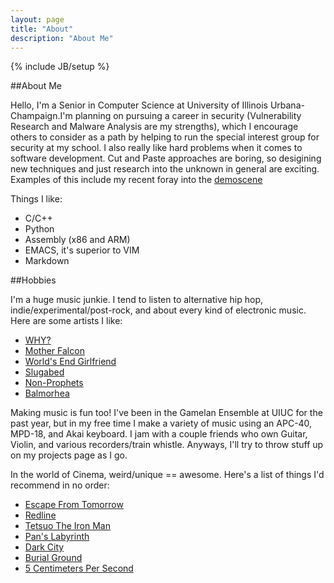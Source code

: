 ```yaml
---
layout: page
title: "About"
description: "About Me"
---
```

{% include JB/setup %}

##About Me

Hello, I'm a Senior in Computer Science at University of Illinois Urbana-Champaign.I'm planning on pursuing a career in security (Vulnerability Research and Malware Analysis are my strengths), which I encourage others to consider as a path by helping to run the special interest group for security at my school.  I also really like hard problems when it comes to software development.  Cut and Paste approaches are boring, so desigining new techniques and just research into the unknown in general are exciting.  Examples of this include my recent foray into the [demoscene](https://www.youtube.com/watch?v=g3TRZamP85c)

Things I like:

- C/C++
- Python
- Assembly (x86 and ARM)
- EMACS, it's superior to VIM
- Markdown

##Hobbies

I'm a huge music junkie. I tend to listen to alternative hip hop, indie/experimental/post-rock, and about every kind of electronic music.  Here are some artists I like:

- [WHY?](http://www.last.fm/music/Why%3F)
- [Mother Falcon](http://www.last.fm/music/Mother+Falcon)
- [World's End Girlfriend](http://www.last.fm/music/world%27s+end+girlfriend)
- [Slugabed](http://www.last.fm/music/Slugabed)
- [Non-Prophets](http://www.last.fm/music/Non-Prophets)
- [Balmorhea](http://www.last.fm/music/Balmorhea)

Making music is fun too!  I've been in the Gamelan Ensemble at UIUC for the past year, but in my free time I make a variety of music using an APC-40, MPD-18, and Akai keyboard.  I jam with a couple friends who own Guitar, Violin, and various recorders/train whistle.  Anyways, I'll try to throw stuff up on my projects page as I go.

In the world of Cinema, weird/unique == awesome.  Here's a list of things I'd recommend in no order:

- [Escape From Tomorrow](http://www.imdb.com/title/tt2187884/)
- [Redline](http://www.imdb.com/title/tt1483797/)
- [Tetsuo The Iron Man](http://www.imdb.com/title/tt0096251/)
- [Pan's Labyrinth](http://www.imdb.com/title/tt0457430/)
- [Dark City](http://www.imdb.com/title/tt0118929/)
- [Burial Ground](http://www.imdb.com/title/tt0081248/)
- [5 Centimeters Per Second](http://www.imdb.com/title/tt0983213/)

